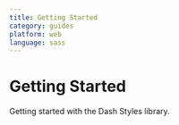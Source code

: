 ```yaml
---
title: Getting Started
category: guides
platform: web
language: sass
---
```


# Getting Started

Getting started with the Dash Styles library.
